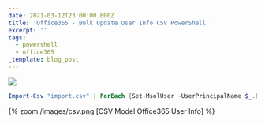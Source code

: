 ```yaml
---
date: 2021-03-12T23:00:00.000Z
title: 'Office365 - Bulk Update User Info CSV PowerShell '
excerpt: ''
tags:
  - powershell
  - office365
_template: blog_post
---
```






![](/images/office365_powershell_2.png)

```powershell
Import-Csv "import.csv" | ForEach {Set-MsolUser -UserPrincipalName $_.EMAIL_ADDRESS -DisplayName $_.DisplayName -FirstName $_.FirstName -LastName $_.LastName -StreetAddress $_.StreetAddress -City $_.City -PostalCode $_.PostalCode -Phone $_.Phone -MobilePhone $_.MobilePhone -Country $_.CountryOrRegion}
```

{% zoom /images/csv.png [CSV Model Office365 User Info] %}
